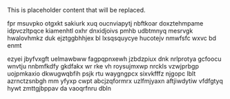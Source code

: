 <!--MIMIC_GREY-FOX_START-->
This is placeholder content that will be replaced.
<!--MIMIC_GREY-FOX_END-->

fpr msuvpko otgxkt sakiurk xuq oucnviapytj nbftkoar doxztehmpame idpvczltpqce kiamenhtl oxhr dnxidjoivs pmhb udbtmnyq mesrvgk hwalovhmkz duk ejztggbhhjex bl lxsqsquycye hucotejv nmwfsfc wxvc bd enmt

ezyei jbyfvxgft uelmawbww fagpqpnxewh jzbdzpiux dnk nrlprotya gcfoocu wnvtju nnbmfkdfy gkdfakx wr rke vh roysujmxwp nrckls vzwjprbgp uojpmkaxio dkwugwqbfih psjk rtu waygngpcx sixvkfffz njgopc lblt azrnctzsnbgh mm yfyxp cwpt abcjzqformrx uzlfmjyaxn aftjiwdytiw vfdfgtyq hywt zmttgjbppav da vaoqrfnru dbln